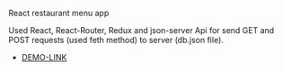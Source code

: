 React restaurant menu app

Used React, React-Router, Redux and json-server Api for send GET and POST requests (used feth method) to server (db.json file).

- [DEMO-LINK](https://mikhail-88.github.io/react-menu-app/)